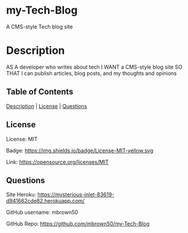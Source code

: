  # my-Tech-Blog
  A CMS-style Tech blog site
  
  # Description
  AS A developer who writes about tech
  I WANT a CMS-style blog site
  SO THAT I can publish articles, blog posts, and my thoughts and opinions

  ## Table of Contents

  [Description](#description) | [License](#license) | [Questions](#questions)

  ## License
  
  License: MIT
  
  Badge: https://img.shields.io/badge/License-MIT-yellow.svg
  
  Link: https://opensource.org/licenses/MIT
  
  ## Questions

  Site Heroku: https://mysterious-inlet-83619-d941662cde82.herokuapp.com/

  GitHub username: mbrown50

  GitHub Repo: https://github.com/mbrown50/my-Tech-Blog
 
